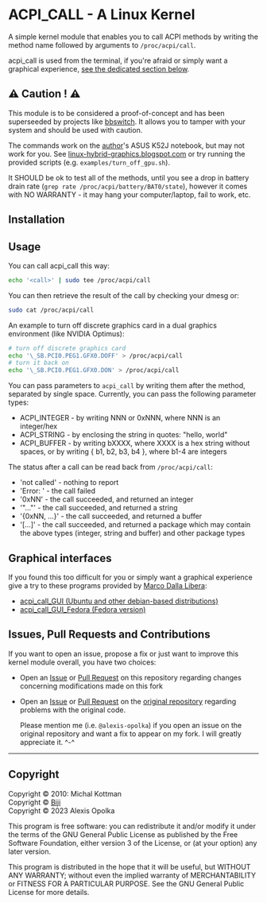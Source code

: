 # ACPI_CALL - A Linux Kernel

A simple kernel module that enables you to call ACPI methods by writing the
method name followed by arguments to `/proc/acpi/call`.

acpi_call is used from the terminal, if you're afraid or simply want a graphical experience, [see the dedicated section below](#graphic-interface).

## ⚠️ Caution ! ⚠️

This module is to be considered a proof-of-concept and has been superseeded by
projects like [bbswitch](https://github.com/Bumblebee-Project/bbswitch). It
allows you to tamper with your system and should be used with caution.

The commands work on the [author](https://github.com/mkottman)'s ASUS K52J notebook, but may not work for you.
See [linux-hybrid-graphics.blogspot.com](http://linux-hybrid-graphics.blogspot.com/) or try running the provided scripts (e.g. `examples/turn_off_gpu.sh`).

It SHOULD be ok to test all of the methods, until you see a drop in battery
drain rate (`grep rate /proc/acpi/battery/BAT0/state`), however it comes
with NO WARRANTY - it may hang your computer/laptop, fail to work, etc.

## Installation

## Usage

You can call acpi_call this way:

```sh
echo '<call>' | sudo tee /proc/acpi/call
```

You can then retrieve the result of the call by checking your dmesg or:

```sh
sudo cat /proc/acpi/call
```

An example to turn off discrete graphics card in a dual graphics environment
(like NVIDIA Optimus):

```sh
# turn off discrete graphics card
echo '\_SB.PCI0.PEG1.GFX0.DOFF' > /proc/acpi/call
# turn it back on
echo '\_SB.PCI0.PEG1.GFX0.DON' > /proc/acpi/call
```

You can pass parameters to `acpi_call` by writing them after the method,
separated by single space. Currently, you can pass the following parameter
types:

- ACPI_INTEGER - by writing NNN or 0xNNN, where NNN is an integer/hex
- ACPI_STRING - by enclosing the string in quotes: "hello, world"
- ACPI_BUFFER - by writing bXXXX, where XXXX is a hex string without spaces,
                or by writing { b1, b2, b3, b4 }, where b1-4 are integers

The status after a call can be read back from `/proc/acpi/call`:

- 'not called' - nothing to report
- 'Error: <description>' - the call failed
- '0xNN' - the call succeeded, and returned an integer
- '"..."' - the call succeeded, and returned a string
- '{0xNN, ...}' - the call succeeded, and returned a buffer
- '[...]' - the call succeeded, and returned a package which may contain the
   above types (integer, string and buffer) and other package types


## Graphical interfaces

If you found this too difficult for you or simply want a graphical experience give a try to these programs provided by [Marco Dalla Libera](https://github.com/marcoDallas/):

- [acpi_call_GUI (Ubuntu and other debian-based distributions)](http://marcodallas.github.io/acpi_call_GUI/)
- [acpi_call_GUI_Fedora (Fedora version)](https://github.com/marcoDallas/acpi_call_GUI_Fedora)

## Issues, Pull Requests and Contributions

If you want to open an issue, propose a fix or just want to improve this kernel module overall, you have two choices:

- Open an [Issue](https://github.com/alexis-opolka/acpi_call_made_easy/issues) or [Pull Request](https://github.com/alexis-opolka/acpi_call_made_easy/pulls) on this repository regarding changes concerning modifications made on this fork
- Open an [Issue](https://github.com/mkottman/acpi_call/issues) or [Pull Request](https://github.com/mkottman/acpi_call/pulls) on the [original repository](https://github.com/mkottman/acpi_call) regarding problems with the original code.

  Please mention me (i.e. `@alexis-opolka`) if you open an issue on the original repository and want a fix to appear on my fork.
  I will greatly appreciate it. ^-^

---

## Copyright

Copyright &copy; 2010: Michal Kottman  
Copyright &copy; [Biji](https://github.com/biji/)  
Copyright &copy; 2023 Alexis Opolka

This program is free software: you can redistribute it and/or modify
it under the terms of the GNU General Public License as published by
the Free Software Foundation, either version 3 of the License, or
(at your option) any later version.

This program is distributed in the hope that it will be useful,
but WITHOUT ANY WARRANTY; without even the implied warranty of
MERCHANTABILITY or FITNESS FOR A PARTICULAR PURPOSE.  See the
GNU General Public License for more details.
